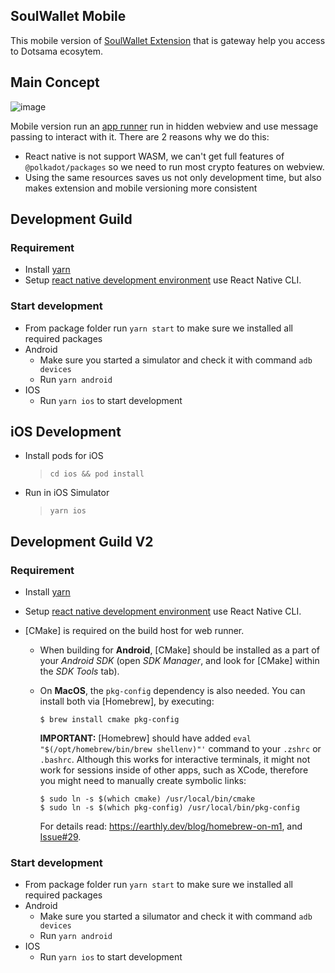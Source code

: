 ## SoulWallet Mobile 
This mobile version of [SoulWallet Extension](https://github.com/SoulSwapFinance/SoulWallet-Extension) that is gateway help you access to Dotsama ecosytem.

## Main Concept
![image](https://user-images.githubusercontent.com/11567273/176982199-78bc5c3c-172e-463b-8218-e9f16e5649d4.png)

Mobile version run an [app runner](https://github.com/SoulSwapFinance/SoulWallet-Extension/tree/master/packages/web-runner) run in hidden webview and use message passing to interact with it.
There are 2 reasons why we do this:
- React native is not support WASM, we can't get full features of `@polkadot/packages` so we need to run most crypto features on webview.
- Using the same resources saves us not only development time, but also makes extension and mobile versioning more consistent

## Development Guild
### Requirement
- Install [yarn](https://yarnpkg.com/)
- Setup [react native development environment](https://reactnative.dev/docs/environment-setup) use React Native CLI.

### Start development
- From package folder run `yarn start` to make sure we installed all required packages
- Android
  - Make sure you started a simulator and check it with command `adb devices`
  - Run `yarn android`
- IOS
  - Run `yarn ios` to start development

## iOS Development
- Install pods for iOS
  > `cd ios && pod install`
- Run in iOS Simulator
  > `yarn ios`



## Development Guild V2
### Requirement
- Install [yarn](https://yarnpkg.com/)
- Setup [react native development environment](https://reactnative.dev/docs/environment-setup) use React Native CLI.
- [CMake] is required on the build host for web runner.

  - When building for **Android**, [CMake] should be installed as a part of your
    _Android SDK_ (open _SDK Manager_, and look for [CMake] within
    the _SDK Tools_ tab).

  - On **MacOS**, the `pkg-config` dependency is also needed. You can install both via [Homebrew],
    by executing:
    ```shell
    $ brew install cmake pkg-config
    ```
    **IMPORTANT:** [Homebrew] should have added `eval "$(/opt/homebrew/bin/brew shellenv)"'`
    command to your `.zshrc` or `.bashrc`. Although this works for interactive terminals,
    it might not work for sessions inside of other apps, such as XCode, therefore you might need to
    manually create symbolic links:

    ```shell
    $ sudo ln -s $(which cmake) /usr/local/bin/cmake
    $ sudo ln -s $(which pkg-config) /usr/local/bin/pkg-config
    ```

    For details read: https://earthly.dev/blog/homebrew-on-m1,
    and [Issue#29](https://github.com/birdofpreyru/react-native-static-server/issues/29).


### Start development
- From package folder run `yarn start` to make sure we installed all required packages
- Android
  - Make sure you started a silumator and check it with command `adb devices`
  - Run `yarn android`
- IOS
  - Run `yarn ios` to start development
